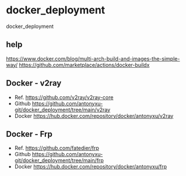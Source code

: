 # docker_deployment
docker_deployment

## help
https://www.docker.com/blog/multi-arch-build-and-images-the-simple-way/
https://github.com/marketplace/actions/docker-buildx

## Docker - v2ray

- Ref. https://github.com/v2ray/v2ray-core
- Github https://github.com/antonyxu-git/docker_deployment/tree/main/v2ray
- Docker https://hub.docker.com/repository/docker/antonyxu/v2ray

## Docker - Frp

- Ref. https://github.com/fatedier/frp
- Github https://github.com/antonyxu-git/docker_deployment/tree/main/frp
- Docker https://hub.docker.com/repository/docker/antonyxu/frp
